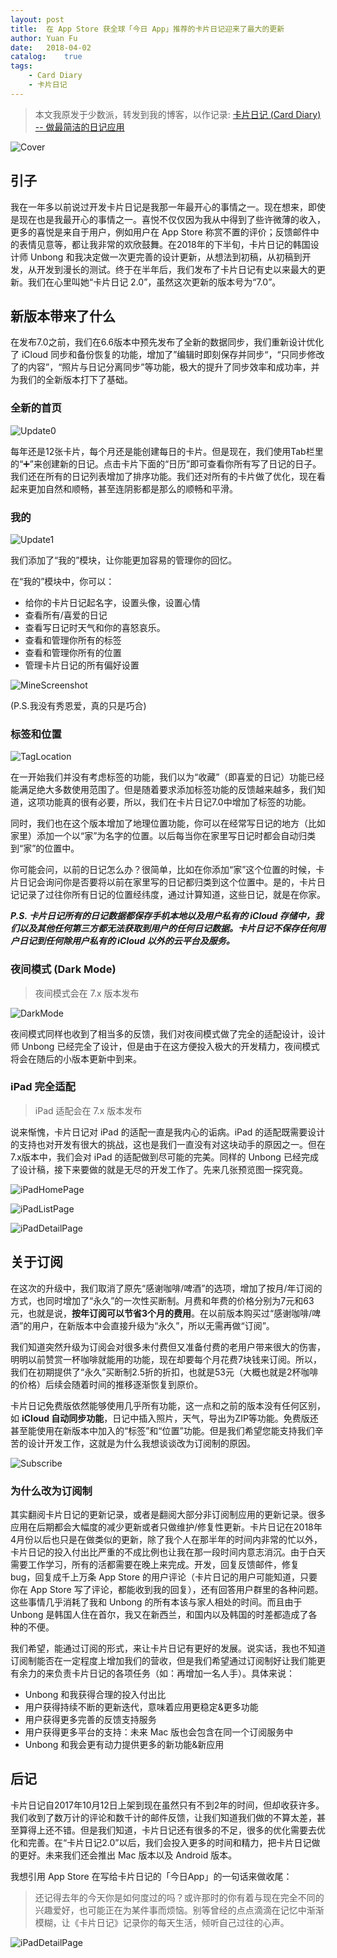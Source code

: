 ```yaml
---
layout: post
title:  在 App Store 获全球「今日 App」推荐的卡片日记迎来了最大的更新
author: Yuan Fu
date:   2018-04-02
catalog:    true
tags:
    - Card Diary
    - 卡片日记
---
```


> 本文我原发于少数派，转发到我的博客，以作记录: [卡片日记 (Card Diary) -- 做最简洁的日记应用](https://sspai.com/post/53803)


![Cover](/img/carddiary/cover.png)

## 引子

我在一年多以前说过开发卡片日记是我那一年最开心的事情之一。现在想来，即使是现在也是我最开心的事情之一。喜悦不仅仅因为我从中得到了些许微薄的收入，更多的喜悦是来自于用户，例如用户在 App Store 称赏不置的评价；反馈邮件中的表情见意等，都让我非常的欢欣鼓舞。在2018年的下半旬，卡片日记的韩国设计师 Unbong 和我决定做一次更完善的设计更新，从想法到初稿，从初稿到开发，从开发到漫长的测试。终于在半年后，我们发布了卡片日记有史以来最大的更新。我们在心里叫她“卡片日记 2.0”，虽然这次更新的版本号为“7.0”。

## 新版本带来了什么

在发布7.0之前，我们在6.6版本中预先发布了全新的数据同步，我们重新设计优化了 iCloud 同步和备份恢复的功能，增加了”编辑时即刻保存并同步“，“只同步修改了的内容”，“照片与日记分离同步”等功能，极大的提升了同步效率和成功率，并为我们的全新版本打下了基础。


### 全新的首页

![Update0](/img/carddiary/update0.png)

每年还是12张卡片，每个月还是能创建每日的卡片。但是现在，我们使用Tab栏里的“➕”来创建新的日记。点击卡片下面的“日历”即可查看你所有写了日记的日子。我们还在所有的日记列表增加了排序功能。我们还对所有的卡片做了优化，现在看起来更加自然和顺畅，甚至连阴影都是那么的顺畅和平滑。

### 我的

![Update1](/img/carddiary/update1.png)

我们添加了“我的”模块，让你能更加容易的管理你的回忆。

在“我的”模块中，你可以：

* 给你的卡片日记起名字，设置头像，设置心情
* 查看所有/喜爱的日记
* 查看写日记时天气和你的喜怒哀乐。
* 查看和管理你所有的标签
* 查看和管理你所有的位置
* 管理卡片日记的所有偏好设置

![MineScreenshot](/img/carddiary/MineScreenshot.png)

(P.S.我没有秀恩爱，真的只是巧合)

### 标签和位置

![TagLocation](/img/carddiary/TagLocation.png)

在一开始我们并没有考虑标签的功能，我们以为“收藏”（即喜爱的日记）功能已经能满足绝大多数使用范围了。但是随着要求添加标签功能的反馈越来越多，我们知道，这项功能真的很有必要，所以，我们在卡片日记7.0中增加了标签的功能。

同时，我们也在这个版本增加了地理位置功能，你可以在经常写日记的地方（比如家里）添加一个以“家”为名字的位置。以后每当你在家里写日记时都会自动归类到“家”的位置中。

你可能会问，以前的日记怎么办？很简单，比如在你添加“家”这个位置的时候，卡片日记会询问你是否要将以前在家里写的日记都归类到这个位置中。是的，卡片日记记录了过往你所有日记的位置经纬度，通过计算知道，这些日记，就是在你家。

***P.S. 卡片日记所有的日记数据都保存手机本地以及用户私有的 iCloud 存储中，我们以及其他任何第三方都无法获取到用户的任何日记数据。卡片日记不保存任何用户日记到任何除用户私有的 iCloud 以外的云平台及服务。***

### 夜间模式 (Dark Mode)

> 夜间模式会在 7.x 版本发布

![DarkMode](/img/carddiary/DarkMode.png)

夜间模式同样也收到了相当多的反馈，我们对夜间模式做了完全的适配设计，设计师 Unbong 已经完全了设计，但是由于在这方便投入极大的开发精力，夜间模式将会在随后的小版本更新中到来。

### iPad 完全适配

> iPad 适配会在 7.x 版本发布

说来惭愧，卡片日记对 iPad 的适配一直是我内心的诟病。iPad 的适配既需要设计的支持也对开发有很大的挑战，这也是我们一直没有对这块动手的原因之一。但在7.x版本中，我们会对 iPad 的适配做到尽可能的完美。同样的 Unbong 已经完成了设计稿，接下来要做的就是无尽的开发工作了。先来几张预览图一探究竟。

![iPadHomePage](/img/carddiary/iPadHomePage.png)

![iPadListPage](/img/carddiary/iPadListPage.png)

![iPadDetailPage](/img/carddiary/iPadDetailPage.png)

## 关于订阅

在这次的升级中，我们取消了原先“感谢咖啡/啤酒”的选项，增加了按月/年订阅的方式，也同时增加了“永久”的一次性买断制。月费和年费的价格分别为7元和63元，也就是说，**按年订阅可以节省3个月的费用**。在以前版本购买过“感谢咖啡/啤酒”的用户，在新版本中会直接升级为“永久”，所以无需再做“订阅”。

我们知道突然升级为订阅会对很多未付费但又准备付费的老用户带来很大的伤害，明明以前赞赏一杯咖啡就能用的功能，现在却要每个月花费7块钱来订阅。所以，我们在初期提供了“永久”买断制2.5折的折扣，也就是53元（大概也就是2杯咖啡的价格）后续会随着时间的推移逐渐恢复到原价。

卡片日记免费版依然能够使用几乎所有功能，这一点和之前的版本没有任何区别，如 **iCloud 自动同步功能**，日记中插入照片，天气，导出为ZIP等功能。免费版还甚至能使用在新版本中加入的“标签”和“位置”功能。但是我们希望您能支持我们辛苦的设计开发工作，这就是为什么我想谈谈改为订阅制的原因。

![Subscribe](/img/carddiary/Subscribe.jpg)

### 为什么改为订阅制

其实翻阅卡片日记的更新记录，或者是翻阅大部分非订阅制应用的更新记录。很多应用在后期都会大幅度的减少更新或者只做维护/修复性更新。卡片日记在2018年4月份以后也只是在做类似的更新，除了我个人在那半年的时间内非常的忙以外，卡片日记的投入付出比严重的不成比例也让我在那一段时间内意志消沉。由于白天需要工作学习，所有的活都需要在晚上来完成。开发，回复反馈邮件，修复 bug，回复成千上万条 App Store 的用户评论（卡片日记的用户可能知道，只要你在 App Store 写了评论，都能收到我的回复），还有回答用户群里的各种问题。这些事情几乎消耗了我和 Unbong 的所有本该与家人相处的时间。而且由于 Unbong 是韩国人住在首尔，我又在新西兰，和国内以及韩国的时差都造成了各种的不便。

我们希望，能通过订阅的形式，来让卡片日记有更好的发展。说实话，我也不知道订阅制能否在一定程度上增加我们的营收，但是我们希望通过订阅制好让我们能更有余力的来负责卡片日记的各项任务（如：再增加一名人手）。具体来说：

* Unbong 和我获得合理的投入付出比
* 用户获得持续不断的更新迭代，意味着应用更稳定&更多功能
* 用户获得更多完善的反馈支持服务
* 用户获得更多平台的支持：未来 Mac 版也会包含在同一个订阅服务中
* Unbong 和我会更有动力提供更多的新功能&新应用


## 后记

卡片日记自2017年10月12日上架到现在虽然只有不到2年的时间，但却收获许多。我们收到了数万计的评论和数千计的邮件反馈，让我们知道我们做的不算太差，甚至算得上还不错。但是我们知道，卡片日记还有很多的不足，很多的优化需要去优化和完善。在“卡片日记2.0”以后，我们会投入更多的时间和精力，把卡片日记做的更好。未来我们还会推出 Mac 版本以及 Android 版本。

我想引用 App Store 在写给卡片日记的「今日App」的一句话来做收尾：

> 还记得去年的今天你是如何度过的吗？或许那时的你有着与现在完全不同的兴趣爱好，也可能正在为某件事而烦恼。别等曾经的点点滴滴在记忆中渐渐模糊，让《卡片日记》记录你的每天生活，倾听自己过往的心声。


![iPadDetailPage](/img/carddiary/LastImg.png)

